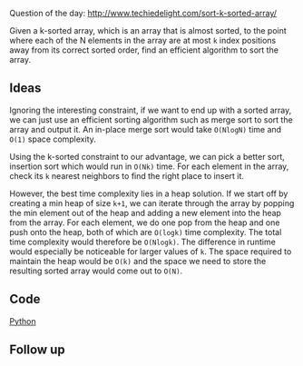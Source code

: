 Question of the day: http://www.techiedelight.com/sort-k-sorted-array/

Given a k-sorted array, which is an array that is almost sorted, to the
point where each of the N elements in the array are at most `k` index
positions away from its correct sorted order, find an efficient
algorithm to sort the array.

## Ideas

Ignoring the interesting constraint, if we want to end up with a sorted
array, we can just use an efficient sorting algorithm such as merge sort
to sort the array and output it. An in-place merge sort would take `O(NlogN)`
time and `O(1)` space complexity. 

Using the k-sorted constraint to our advantage, we can pick a better sort,
insertion sort which would run in `O(Nk)` time. For each element in the array,
check its `k` nearest neighbors to find the right place to insert it.

However, the best time complexity lies in a heap solution. If we start off
by creating a min heap of size `k+1`, we can iterate through the array by
popping the min element out of the heap and adding a new element into the
heap from the array. For each element, we do one pop from the heap and one
push onto the heap, both of which are `O(logk)` time complexity. The total
time complexity would therefore be `O(Nlogk)`. The difference in runtime
would especially be noticeable for larger values of `k`. The space required
to maintain the heap would be `O(k)` and the space we need to store the
resulting sorted array would come out to `O(N)`.

## Code

[Python](./sortKSortedArray.py)

## Follow up

